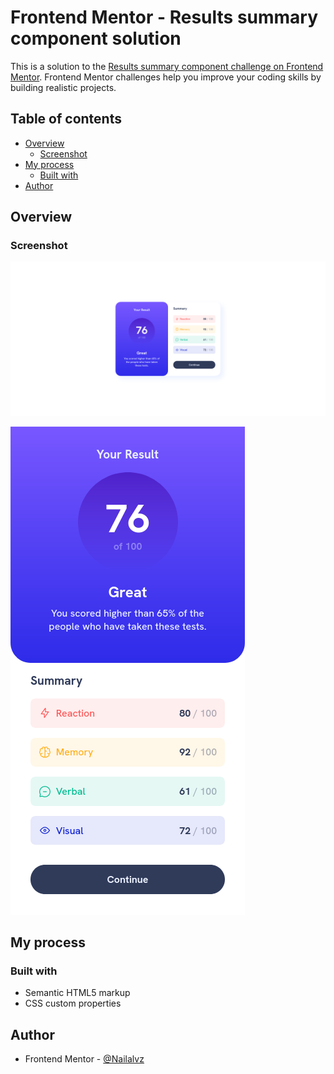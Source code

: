 # Frontend Mentor - Results summary component solution

This is a solution to the [Results summary component challenge on Frontend Mentor](https://www.frontendmentor.io/challenges/results-summary-component-CE_K6s0maV). Frontend Mentor challenges help you improve your coding skills by building realistic projects.

## Table of contents

- [Overview](#overview)
  - [Screenshot](#screenshot)
- [My process](#my-process)
  - [Built with](#built-with)
- [Author](#author)

## Overview

### Screenshot

![Screenshot of the desktop desing solution](./screenshots/desktop-desing.png)

![Screenshot of the mobile desing solution](./screenshots/mobile-desing.png)

## My process

### Built with

- Semantic HTML5 markup
- CSS custom properties

## Author

- Frontend Mentor - [@Nailalvz](https://www.frontendmentor.io/profile/Nailalvz)
